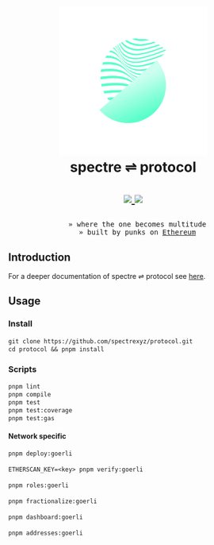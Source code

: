 <h1 align="center">
  <br>
  <a href="https://spectre.xyz" target="_blank"><img src=".github/logo.png" alt="spectre ⇌ protocol" width="300"></a>
  <br>
  spectre ⇌ protocol
  <br>
  <p align="center">
    <a href="https://github.com/spectrexyz/protocol/actions/workflows/test.js.yml">
      <img src="https://github.com/spectrexyz/protocol/actions/workflows/test.js.yml/badge.svg?branch=master" />
    </a>
    <a href="https://www.gnu.org/licenses/gpl-3.0">
      <img src="https://img.shields.io/badge/License-GPLv3-green.svg" />
    </a>
  </p>
</h1>

<pre align="center">
  » where the one becomes multitude
  » built by punks on <a href="http://ethereum.org" target="_blank">Ethereum</a>
</pre>

## Introduction

For a deeper documentation of spectre ⇌ protocol see [here](https://spectre.xyz/litepaper).

## Usage

### Install

```
git clone https://github.com/spectrexyz/protocol.git
cd protocol && pnpm install
```

### Scripts

```
pnpm lint
pnpm compile
pnpm test
pnpm test:coverage
pnpm test:gas
```

#### Network specific

```
pnpm deploy:goerli

ETHERSCAN_KEY=<key> pnpm verify:goerli

pnpm roles:goerli

pnpm fractionalize:goerli

pnpm dashboard:goerli

pnpm addresses:goerli
```
